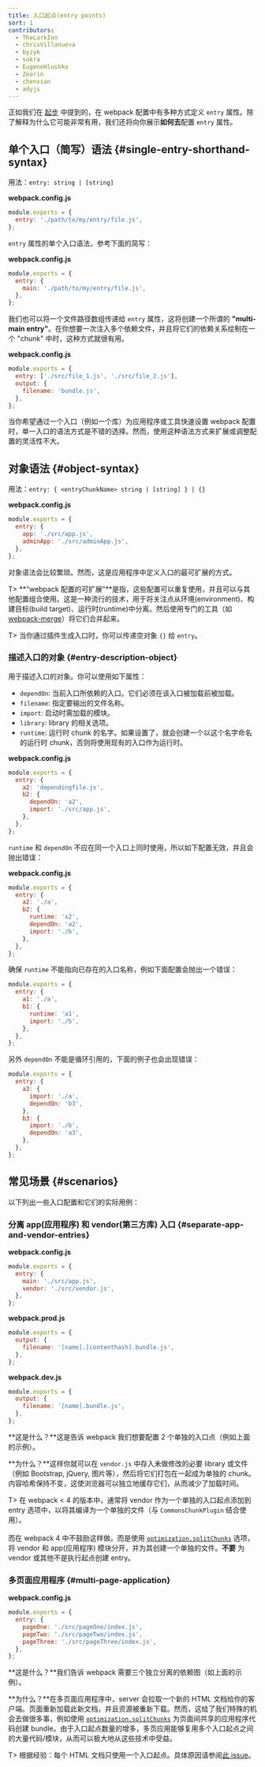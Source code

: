 ```yaml
---
title: 入口起点(entry points)
sort: 1
contributors:
  - TheLarkInn
  - chrisVillanueva
  - byzyk
  - sokra
  - EugeneHlushko
  - Zearin
  - chenxsan
  - adyjs
---
```


正如我们在 [起步](/guides/getting-started/#using-a-configuration) 中提到的，在 webpack 配置中有多种方式定义 `entry` 属性。除了解释为什么它可能非常有用，我们还将向你展示**如何去**配置 `entry` 属性。

## 单个入口（简写）语法 {#single-entry-shorthand-syntax}

用法：`entry: string | [string]`

**webpack.config.js**

```javascript
module.exports = {
  entry: './path/to/my/entry/file.js',
};
```

`entry` 属性的单个入口语法，参考下面的简写：

**webpack.config.js**

```javascript
module.exports = {
  entry: {
    main: './path/to/my/entry/file.js',
  },
};
```

我们也可以将一个文件路径数组传递给 `entry` 属性，这将创建一个所谓的 **"multi-main entry"**。在你想要一次注入多个依赖文件，并且将它们的依赖关系绘制在一个 "chunk" 中时，这种方式就很有用。

**webpack.config.js**

```javascript
module.exports = {
  entry: ['./src/file_1.js', './src/file_2.js'],
  output: {
    filename: 'bundle.js',
  },
};
```

当你希望通过一个入口（例如一个库）为应用程序或工具快速设置 webpack 配置时，单一入口的语法方式是不错的选择。然而，使用这种语法方式来扩展或调整配置的灵活性不大。

## 对象语法 {#object-syntax}

用法：`entry: { <entryChunkName> string | [string] } | {}`

**webpack.config.js**

```javascript
module.exports = {
  entry: {
    app: './src/app.js',
    adminApp: './src/adminApp.js',
  },
};
```

对象语法会比较繁琐。然而，这是应用程序中定义入口的最可扩展的方式。

T> **“webpack 配置的可扩展”**是指，这些配置可以重复使用，并且可以与其他配置组合使用。这是一种流行的技术，用于将关注点从环境(environment)、构建目标(build target)、运行时(runtime)中分离。然后使用专门的工具（如 [webpack-merge](https://github.com/survivejs/webpack-merge)）将它们合并起来。

T> 当你通过插件生成入口时，你可以传递空对象 `{}` 给 `entry`。

### 描述入口的对象 {#entry-description-object}

用于描述入口的对象。你可以使用如下属性：

- `dependOn`: 当前入口所依赖的入口。它们必须在该入口被加载前被加载。
- `filename`: 指定要输出的文件名称。
- `import`: 启动时需加载的模块。
- `library`: library 的相关选项。
- `runtime`: 运行时 chunk 的名字。如果设置了，就会创建一个以这个名字命名的运行时 chunk，否则将使用现有的入口作为运行时。

**webpack.config.js**

```javascript
module.exports = {
  entry: {
    a2: 'dependingfile.js',
    b2: {
      dependOn: 'a2',
      import: './src/app.js',
    },
  },
};
```

`runtime` 和 `dependOn` 不应在同一个入口上同时使用，所以如下配置无效，并且会抛出错误：

**webpack.config.js**

```javascript
module.exports = {
  entry: {
    a2: './a',
    b2: {
      runtime: 'x2',
      dependOn: 'a2',
      import: './b',
    },
  },
};
```

确保 `runtime` 不能指向已存在的入口名称，例如下面配置会抛出一个错误：

```javascript
module.exports = {
  entry: {
    a1: './a',
    b1: {
      runtime: 'a1',
      import: './b',
    },
  },
};
```

另外 `dependOn` 不能是循环引用的，下面的例子也会出现错误：

```javascript
module.exports = {
  entry: {
    a3: {
      import: './a',
      dependOn: 'b3',
    },
    b3: {
      import: './b',
      dependOn: 'a3',
    },
  },
};
```

## 常见场景 {#scenarios}

以下列出一些入口配置和它们的实际用例：

### 分离 app(应用程序) 和 vendor(第三方库) 入口 {#separate-app-and-vendor-entries}

**webpack.config.js**

```javascript
module.exports = {
  entry: {
    main: './src/app.js',
    vendor: './src/vendor.js',
  },
};
```

**webpack.prod.js**

```javascript
module.exports = {
  output: {
    filename: '[name].[contenthash].bundle.js',
  },
};
```

**webpack.dev.js**

```javascript
module.exports = {
  output: {
    filename: '[name].bundle.js',
  },
};
```

**这是什么？**这是告诉 webpack 我们想要配置 2 个单独的入口点（例如上面的示例）。

**为什么？**这样你就可以在 `vendor.js` 中存入未做修改的必要 library 或文件（例如 Bootstrap, jQuery, 图片等），然后将它们打包在一起成为单独的 chunk。内容哈希保持不变，这使浏览器可以独立地缓存它们，从而减少了加载时间。

T> 在 webpack < 4 的版本中，通常将 vendor 作为一个单独的入口起点添加到 entry 选项中，以将其编译为一个单独的文件（与 `CommonsChunkPlugin` 结合使用）。<br><br>而在 webpack 4 中不鼓励这样做。而是使用 [`optimization.splitChunks`](/configuration/optimization/#optimizationsplitchunks) 选项，将 vendor 和 app(应用程序) 模块分开，并为其创建一个单独的文件。**不要** 为 vendor 或其他不是执行起点创建 entry。

### 多页面应用程序 {#multi-page-application}

**webpack.config.js**

```javascript
module.exports = {
  entry: {
    pageOne: './src/pageOne/index.js',
    pageTwo: './src/pageTwo/index.js',
    pageThree: './src/pageThree/index.js',
  },
};
```

**这是什么？**我们告诉 webpack 需要三个独立分离的依赖图（如上面的示例）。

**为什么？**在多页面应用程序中，server 会拉取一个新的 HTML 文档给你的客户端。页面重新加载此新文档，并且资源被重新下载。然而，这给了我们特殊的机会去做很多事，例如使用 [`optimization.splitChunks`](/configuration/optimization/#optimizationsplitchunks) 为页面间共享的应用程序代码创建 bundle。由于入口起点数量的增多，多页应用能够复用多个入口起点之间的大量代码/模块，从而可以极大地从这些技术中受益。

T> 根据经验：每个 HTML 文档只使用一个入口起点。具体原因请参阅[此 issue](https://bundlers.tooling.report/code-splitting/multi-entry/#webpack)。
